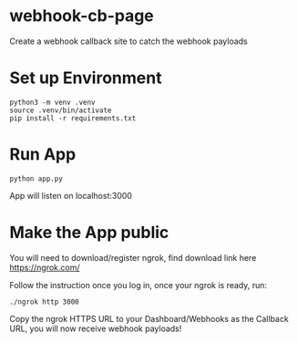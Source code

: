 # webhook-cb-page
Create a webhook callback site to catch the webhook payloads

# Set up Environment
```
python3 -m venv .venv
source .venv/bin/activate
pip install -r requirements.txt
```

# Run App
```
python app.py
```
App will listen on localhost:3000

# Make the App public
You will need to download/register ngrok, find download link here https://ngrok.com/

Follow the instruction once you log in, once your ngrok is ready, run:
```
./ngrok http 3000
```
Copy the ngrok HTTPS URL to your Dashboard/Webhooks as the Callback URL, you will now receive webhook payloads!
